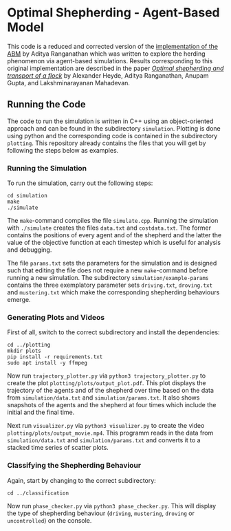 # Optimal Shepherding - Agent-Based Model

This code is a reduced and corrected version of the [implementation of the ABM](https://github.com/arphysics/optimal-shepherding/tree/main/ABM_code) by Aditya Ranganathan which was written to explore the herding phenomenon via agent-based simulations. Results corresponding to this original implementation are described in the paper [*Optimal shepherding and transport of a flock*](https://www.semanticscholar.org/paper/Optimal-shepherding-and-transport-of-a-flock-Ranganathan-Heyde/f8f559f5ee1a5a9337130325dc3930d49a9b77c0) by Alexander Heyde, Aditya Ranganathan, Anupam Gupta, and Lakshminarayanan Mahadevan.

## Running the Code

The code to run the simulation is written in C++ using an object-oriented approach and can be found in the subdirectory `simulation`. Plotting is done using python and the corresponding code is contained in the subdirectory `plotting`. This repository already contains the files that you will get by following the steps below as examples.
 
### Running the Simulation

To run the simulation, carry out the following steps:

	cd simulation
	make
	./simulate

The `make`-command compiles the file `simulate.cpp`. Running the simulation with `./simulate` creates the files `data.txt` and `costdata.txt`. The former contains the positions of every agent and of the shepherd and the latter the value of the objective function at each timestep which is useful for analysis and debugging.

The file `params.txt` sets the parameters for the simulation and is designed such that editing the file does not require a new `make`-command before running a new simulation. The subdirectory `simulation/example-params` contains the three exemplatory parameter sets `driving.txt`, `droving.txt` and `mustering.txt` which make the corresponding shepherding behaviours emerge.

### Generating Plots and Videos

First of all, switch to the correct subdirectory and install the dependencies:

	cd ../plotting
 	mkdir plots
	pip install -r requirements.txt
	sudo apt install -y ffmpeg

Now run `trajectory_plotter.py` via `python3 trajectory_plotter.py` to create the plot `plotting/plots/output_plot.pdf`. This plot displays the trajectory of the agents and of the shepherd over time based on the data from `simulation/data.txt` and `simulation/params.txt`. It also shows snapshots of the agents and the shepherd at four times which include the initial and the final time. 

Next run `visualizer.py` via `python3 visualizer.py` to create the video `plotting/plots/output_movie.mp4`. This programm reads in the data from `simulation/data.txt` and `simulation/params.txt` and converts it to a stacked time series of scatter plots.

### Classifying the Shepherding Behaviour

Again, start by changing to the correct subdirectory:

	cd ../classification

Now run `phase_checker.py` via `python3 phase_checker.py`. This will display the type of shepherding behaviour (`driving`, `mustering`, `droving` or `uncontrolled`) on the console.
